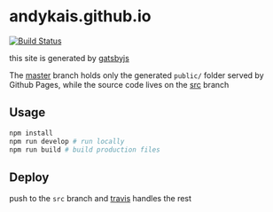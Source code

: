 # andykais.github.io
[![Build Status](https://travis-ci.com/andykais/andykais.github.io.svg?branch=src)](https://travis-ci.com/andykais/andykais.github.io)

this site is generated by [gatsbyjs](https://gatsbyjs.org)

The [master](https://github.com/andykais/andykais.github.io/tree/master) branch holds only the generated
`public/` folder served by Github Pages, while the source code lives on the
[src](https://github.com/andykais/andykais.github.io/tree/gh-pages) branch


## Usage

```bash
npm install
npm run develop # run locally
npm run build # build production files
```

## Deploy
push to the `src` branch and [travis](https://travis-ci.com/andykais/andykais.github.io) handles the rest
